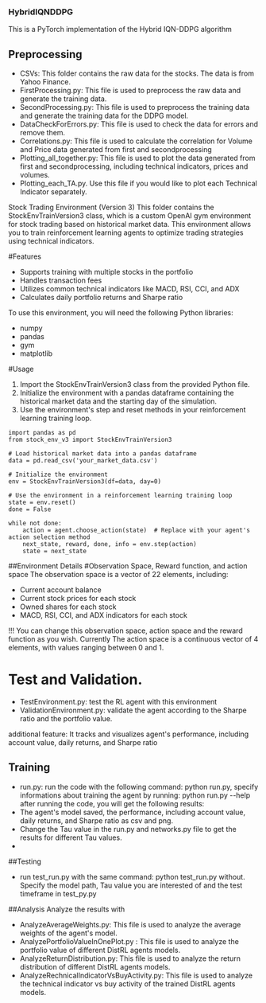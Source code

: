 ### HybridIQNDDPG
This is a PyTorch implementation of the Hybrid IQN-DDPG algorithm

## Preprocessing
- CSVs: This folder contains the raw data for the stocks. The data is from Yahoo Finance.
- FirstProcessing.py: This file is used to preprocess the raw data and generate the training data.
- SecondProcessing.py: This file is used to preprocess the training data and generate the training data for the DDPG model.
- DataCheckForErrors.py: This file is used to check the data for errors and remove them.
- Correlations.py: This file is used to calculate the correlation for Volume and Price data generated from first and secondprocessing 
- Plotting_all_together.py: This file is used to plot the data generated from first and secondprocessing, including technical indicators, prices and volumes.
- Plotting_each_TA.py. Use this file if you would like to plot each Technical Indicator separately.

Stock Trading Environment (Version 3)
This folder contains the StockEnvTrainVersion3 class, which is a custom OpenAI gym environment for stock trading based on historical market data. This environment allows you to train reinforcement learning agents to optimize trading strategies using technical indicators.

#Features
- Supports training with multiple stocks in the portfolio
- Handles transaction fees
- Utilizes common technical indicators like MACD, RSI, CCI, and ADX
- Calculates daily portfolio returns and Sharpe ratio

To use this environment, you will need the following Python libraries:

- numpy
- pandas
- gym
- matplotlib

#Usage
1. Import the StockEnvTrainVersion3 class from the provided Python file.
2. Initialize the environment with a pandas dataframe containing the historical market data and the starting day of the simulation.
3. Use the environment's step and reset methods in your reinforcement learning training loop.

```
import pandas as pd
from stock_env_v3 import StockEnvTrainVersion3

# Load historical market data into a pandas dataframe
data = pd.read_csv('your_market_data.csv')

# Initialize the environment
env = StockEnvTrainVersion3(df=data, day=0)

# Use the environment in a reinforcement learning training loop
state = env.reset()
done = False

while not done:
    action = agent.choose_action(state)  # Replace with your agent's action selection method
    next_state, reward, done, info = env.step(action)
    state = next_state
```

##Environment Details
#Observation Space, Reward function, and action space
The observation space is a vector of 22 elements, including:

- Current account balance
- Current stock prices for each stock
- Owned shares for each stock
- MACD, RSI, CCI, and ADX indicators for each stock

!!! You can change this observation space, action space and the reward function as you wish. Currently The action space is a continuous vector of 4 elements, with values ranging between 0 and 1. 

# Test and Validation. 
- TestEnvironment.py: test the RL agent with this environment 
- ValidationEnvironment.py: validate the agent according to the Sharpe ratio and the portfolio value.

additional feature: It tracks and visualizes agent's performance, including account value, daily returns, and Sharpe ratio

## Training
- run.py: run the code with the following command: python run.py, specify informations about training the agent by running: python run.py --help
after running the code, you will get the following results:
- The agent's model saved, the performance, including account value, daily returns, and Sharpe ratio as csv and png.
- Change the Tau value in the run.py and networks.py file to get the results for different Tau values.
- 
##Testing
- run test_run.py with the same command: python test_run.py without. Specify the model path, Tau value you are interested of and the test timeframe in test_py.py


##Analysis
Analyze the results with 
- AnalyzeAverageWeights.py: This file is used to analyze the average weights of the agent's model.
- AnalyzePortfolioValueInOnePlot.py : This file is used to analyze the portfolio value of different DistRL agents models.
- AnalyzeReturnDistribution.py: This file is used to analyze the return distribution of different DistRL agents models.
- AnalyzeRechnicalIndicatorVsBuyActivity.py: This file is used to analyze the technical indicator vs buy activity of the trained DistRL agents models.


